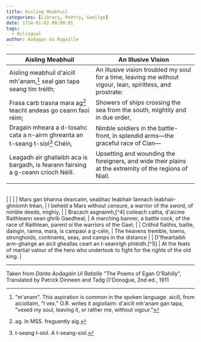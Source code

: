 ```yaml
---
title: Aisling Meabhuil
categories: [Library, Poetry, Gaeilge]
date: 1714-01-02 00:00:01
tags:
  - Bilingual
author: Aoḋaġan Ua Raġaille
---
```


| Aisling Meabhuil | An Illusive Vision |
| ---------------- | ------------------ |
| Aisling meabhuil d'aicill mh'anam,[^1] seal gan tapa seang tím tréith; | An illusive vision troubled my soul for a time, leaving me without vigour, lean, spiritless, and prostrate: |
| Frasa carb trasna mara ag[^2] teacht andeas go ceann faoi réim; | Showers of ships crossing the sea from the south, mightily and in due order, |
| Dragain mheara a d-tosahc cata a n-airm ghreanta an t-seang t-síol[^3] Chéin, | Nimble soldiers in the battle-front, in splendid arms—the graceful race of Cian— |
| Leagadh air ghallaibh aca is bargadh, is fearann fairsing a g-ceann críoch Néill. | Upsetting and wounding the foreigners, and wide their plains at the extremity of the regions of Niall. |
|  |  |
<br>
|  |  |
| Mars gan bhanna dearcaim, seabhac leabhair lannach leabhair-ghníomh tréan, | I beheld a Mars without censure, a warrior of the sword, of nimble deeds, mighíy, |
| Bracach asgnaimh,[^4] coileach catha, d'aicme Raithleann sean ghríb Gaedheal; | A marching banner, a battle cock, of the race of Raithlean, parent oí the warriors of the Gael; |
| Críthid flaithis, bailte, daingin, ranna, mara, is campaoi a g-céin, | The heavens tremble, towns, strongholds, continents, seas, and camps in the distance |
| D'fheartaibh arm-ghairge an aicil gheallas ceart an t-seanrígh phléidh.[^5] | At the feats of martial valour of the hero who undertook to fight for the rights of the old king. |

[^1]: "m'anam". This aspiration is common in the spoken language. aicill, from aiciollaim, “I vex." O.R. writes it aigiollaim: d'aicill mh'anam gan tapa, "vexed my soul, leaving it, or rather me, without vigour."
[^2]: ag. In MSS. freguently aig.
[^3]: t-seang t-síol. A t-seang-síol.
[^4]: bratach asgnaimh, “banner of progress or marching.” asgnaimh, from asgnaim, “I go, march.” M, brotach aisnimh. A, also, aisnimh. Ibid. Raithleann was foster-mother of Corc of Cashel, and daughter of Dathe the strong. Corc being the first king of Cashel, descent from the Cashel kings is spoken of as descent from Raithleann.
[^5]: pléidh generally means “to litigate, to contend ”; here it is used of battle.

<hr>

Taken from *Dánta Aoḋagáin Uí Raṫaille* "The Poems of Egan O'Rahilly", Translated by Patrick Dinneen and Taḋg O'Donoġue, 2nd ed., 1911
